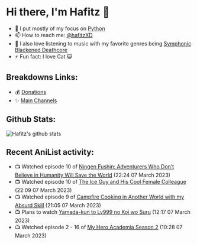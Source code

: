 # Hi there, I'm Hafitz 👋
- 🐍 I put mostly of my focus on [Python](https://python.org)
- 📫 How to reach me: [@hafitzXD](https://t.me/hafitzXD)
- 🎵 I also love listening to music with my favorite genres being [Symphonic Blackened Deathcore](https://youtu.be/qyYmS_iBcy4)
- ⚡ Fun fact: I love Cat 😺

## Breakdowns Links:
- 💰 [Donations](https://t.me/TheBreakdowns/2)
- ✨ [Main Channels](https://t.me/TheBreakdowns)

## Github Stats:
![Hafitz's github stats](https://github-readme-stats.vercel.app/api?username=breakdowns&show_icons=true&count_private=true&bg_color=00000000&text_color=777)

## Recent AniList activity:
<!-- ANILIST_ACTIVITY:start -->

-   📺 Watched episode 10 of [Ningen Fushin: Adventurers Who Don’t Believe in Humanity Will Save the World](https://anilist.co/anime/137909) (22:24 07 March 2023)
-   📺 Watched episode 10 of [The Ice Guy and His Cool Female Colleague](https://anilist.co/anime/151252) (22:09 07 March 2023)
-   📺 Watched episode 9 of [Campfire Cooking in Another World with my Absurd Skill](https://anilist.co/anime/156067) (21:05 07 March 2023)
-   📺 Plans to watch [Yamada-kun to Lv999 no Koi wo Suru](https://anilist.co/anime/154965) (12:17 07 March 2023)
-   📺 Watched episode 2 - 16 of [My Hero Academia Season 2](https://anilist.co/anime/21856) (10:28 07 March 2023)

<!-- ANILIST_ACTIVITY:end -->

